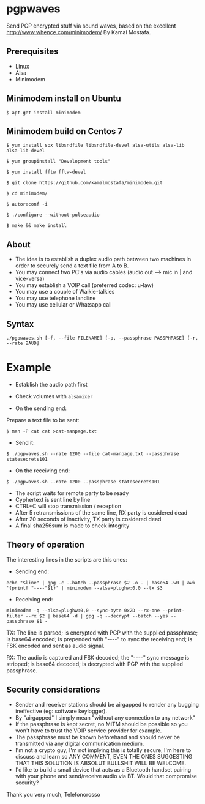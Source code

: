 # pgpwaves
Send PGP encrypted stuff via sound waves, based on the excellent http://www.whence.com/minimodem/ By Kamal Mostafa.

## Prerequisites
- Linux
- Alsa
- Minimodem

## Minimodem install on Ubuntu
`$ apt-get install minimodem`

## Minimodem build on Centos 7
```
$ yum install sox libsndfile libsndfile-devel alsa-utils alsa-lib alsa-lib-devel

$ yum groupinstall "Development tools"

$ yum install fftw fftw-devel

$ git clone https://github.com/kamalmostafa/minimodem.git

$ cd minimodem/

$ autoreconf -i

$ ./configure --without-pulseaudio

$ make && make install
```

## About
- The idea is to establish a duplex audio path between two machines in order to securely send a text file from A to B.
- You may connect two PC's via audio cables (audio out --> mic in | and vice-versa)
- You may establish a VOIP call (preferred codec: u-law)
- You may use a couple of Walkie-talkies
- You may use telephone landline
- You may use cellular or Whatsapp call

## Syntax
`./pgpwaves.sh [-f, --file FILENAME] [-p, --passphrase PASSPHRASE] [-r, --rate BAUD]`

# Example
- Establish the audio path first
- Check volumes with `alsamixer`

- On the sending end:

Prepare a text file to be sent:

`$ man -P cat cat >cat-manpage.txt`

- Send it:

`$ ./pgpwaves.sh --rate 1200 --file cat-manpage.txt --passphrase statesecrets101`

- On the receiving end:

`$ ./pgpwaves.sh --rate 1200 --passphrase statesecrets101`

- The script waits for remote party to be ready
- Cyphertext is sent line by line
- CTRL+C will stop transmission / reception
- After 5 retransmissions of the same line, RX party is cosidered dead
- After 20 seconds of inactivity, TX party is cosidered dead
- A final sha256sum is made to check integrity

## Theory of operation
The interesting lines in the scripts are this ones:

- Sending end:

`echo "$line" | gpg -c --batch --passphrase $2 -o - | base64 -w0 | awk '{printf "----"$1}' | minimodem --alsa=plughw:0,0 --tx $3`

- Receiving end:

`minimodem -q --alsa=plughw:0,0 --sync-byte 0x2D --rx-one --print-filter --rx $2 | base64 -d | gpg -q --decrypt --batch --yes --passphrase $1 -`

TX: The line is parsed; is encrypted with PGP with the supplied passphrase; is base64 encoded; is prepended with "----" to sync the receiving end; is FSK encoded and sent as audio signal.

RX: The audio is captured and FSK decoded; the "----" sync message is stripped; is base64 decoded; is decrypted with PGP with the supplied passphrase.

## Security considerations
- Sender and receiver stations should be airgapped to render any bugging ineffective (eg: software keylogger).
- By "airgapped" I simply mean "without any connection to any network"
- If the passphrase is kept secret, no MITM should be possible so you won't have to trust the VOIP service provider for example.
- The passphrase must be known beforehand and should never be transmitted via any digital communication medium.
- I'm not a crypto guy, I'm not implying this is totally secure, I'm here to discuss and learn so ANY COMMENT, EVEN THE ONES SUGGESTING THAT THIS SOLUTION IS ABSOLUT BULLSHIT WILL BE WELCOME.
- I'd like to build a small device that acts as a Bluetooth handset pairing with your phone and send/receive audio via BT. Would that compromise security?

Thank you very much,
Telefonorosso
